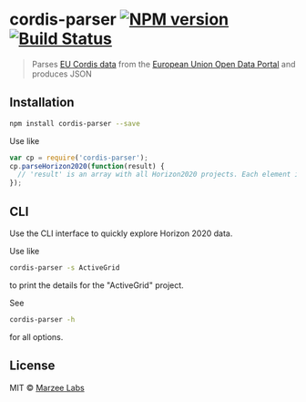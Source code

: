 # cordis-parser [![NPM version][npm-image]][npm-url] [![Build Status][travis-image]][travis-url]
> Parses [EU Cordis data](http://cordis.europa.eu/projects/home_en.html) from the [European Union Open Data Portal](http://data.europa.eu/euodp/en/data/dataset/cordisH2020projects) and produces JSON

## Installation

```bash
npm install cordis-parser --save
```

Use like

```javascript
var cp = require('cordis-parser');
cp.parseHorizon2020(function(result) {
  // 'result' is an array with all Horizon2020 projects. Each element in the array is a JSON object.
});
```

## CLI

Use the CLI interface to quickly explore Horizon 2020 data.

Use like

```bash
cordis-parser -s ActiveGrid
```

to print the details for the "ActiveGrid" project. 

See

```bash
cordis-parser -h
```

for all options.


## License

MIT © [Marzee Labs](http://marzeelabs.org)


[npm-image]: https://badge.fury.io/js/cordis-parser.svg
[npm-url]: https://npmjs.org/package/cordis-parser
[travis-image]: https://travis-ci.org/marzeelabs/cordis-parser.svg?branch=master
[travis-url]: https://travis-ci.org/marzeelabs/cordis-parser
